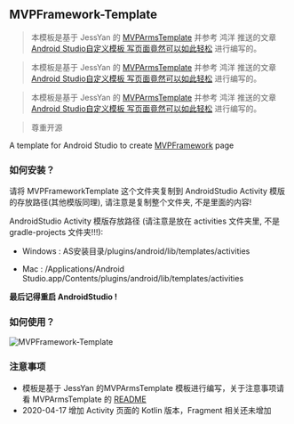 ## MVPFramework-Template
> 本模板是基于 JessYan 的 [MVPArmsTemplate](https://github.com/JessYanCoding/MVPArmsTemplate) 并参考 鸿洋 推送的文章 [Android Studio自定义模板 写页面竟然可以如此轻松](https://mp.weixin.qq.com/s/doXNWf_TAB-ZlaHVkrUgzQ) 进行编写的。

> 本模板是基于 JessYan 的 [MVPArmsTemplate](https://github.com/JessYanCoding/MVPArmsTemplate) 并参考 鸿洋 推送的文章 [Android Studio自定义模板 写页面竟然可以如此轻松](https://mp.weixin.qq.com/s/doXNWf_TAB-ZlaHVkrUgzQ) 进行编写的。

> 本模板是基于 JessYan 的 [MVPArmsTemplate](https://github.com/JessYanCoding/MVPArmsTemplate) 并参考 鸿洋 推送的文章 [Android Studio自定义模板 写页面竟然可以如此轻松](https://mp.weixin.qq.com/s/doXNWf_TAB-ZlaHVkrUgzQ) 进行编写的。

> 尊重开源

A template for Android Studio to create [MVPFramework](https://github.com/JiaYang627/MVPFramework) page

### 如何安装？

请将 MVPFrameworkTemplate 这个文件夹复制到 AndroidStudio Activity 模版的存放路径(其他模版同理), 请注意是复制整个文件夹, 不是里面的内容!

AndroidStudio Activity 模版存放路径 (请注意是放在 activities 文件夹里, 不是 gradle-projects 文件夹!!!):

* Windows : AS安装目录/plugins/android/lib/templates/activities

* Mac : /Applications/Android Studio.app/Contents/plugins/android/lib/templates/activities

**最后记得重启 AndroidStudio !**

### 如何使用？

![MVPFramework-Template](http://m.qpic.cn/psb?/V14YlNrL2eQEkW/xQXb0cbGpGdn1dMXGsi1euYkbkl3m04A0W5UxcwsIFI!/b/dDUBAAAAAAAA&bo=HAbMAxwGzAMDCSw!&rf=viewer_4)

### 注意事项

* 模板是基于 JessYan 的MVPArmsTemplate 模板进行编写，关于注意事项请看 MVPArmsTemplate 的 [README](https://github.com/JessYanCoding/MVPArmsTemplate/blob/master/README.md) 
* 2020-04-17 增加 Activity 页面的 Kotlin 版本，Fragment 相关还未增加
